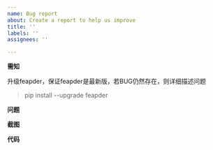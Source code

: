 ```yaml
---
name: Bug report
about: Create a report to help us improve
title: ''
labels: ''
assignees: ''

---
```


**需知**

升级feapder，保证feapder是最新版，若BUG仍然存在，则详细描述问题
> pip install --upgrade feapder

**问题**

**截图**

**代码**

```python

```
